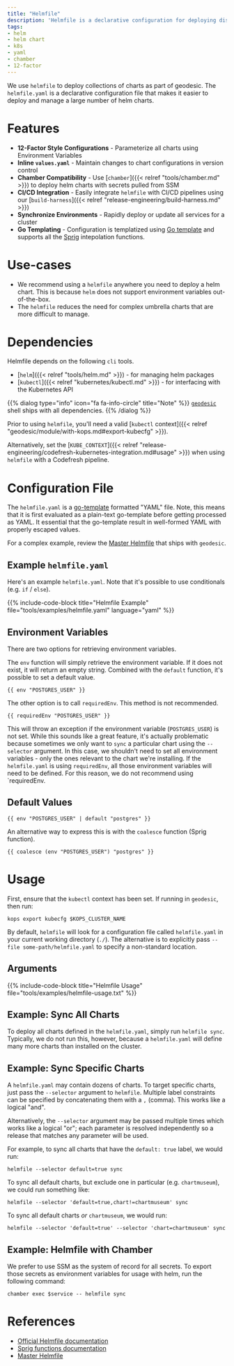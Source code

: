 ```yaml
---
title: "Helmfile"
description: 'Helmfile is a declarative configuration for deploying distributions of helm charts'
tags:
- helm
- helm chart
- k8s
- yaml
- chamber
- 12-factor
---
```


We use `helmfile` to deploy collections of charts as part of geodesic. The `helmfile.yaml` is a declarative configuration file that makes it easier to deploy and manage a large number of helm charts.

# Features

- **12-Factor Style Configurations** - Parameterize all charts using Environment Variables
- **Inline `values.yaml`** - Maintain changes to chart configurations in version control
- **Chamber Compatibility** - Use [`chamber`]({{< relref "tools/chamber.md" >}}) to deploy helm charts with secrets pulled from SSM
- **CI/CD Integration** - Easily integrate `helmfile` with CI/CD pipelines using our [`build-harness`]({{< relref "release-engineering/build-harness.md" >}})
- **Synchronize Environments**  - Rapidly deploy or update all services for a cluster
- **Go Templating** - Configuration is templatized using [Go template](https://godoc.org/text/template) and supports all the [Sprig](https://godoc.org/github.com/Masterminds/sprig) intepolation functions.

# Use-cases

- We recommend using a `helmfile` anywhere you need to deploy a helm chart. This is because `helm` does not support environment variables out-of-the-box.
- The `helmfile` reduces the need for complex umbrella charts that are more difficult to manage.

# Dependencies

Helmfile depends on the following `cli` tools.

- [`helm`]({{< relref "tools/helm.md" >}}) - for managing helm packages
- [`kubectl`]({{< relref "kubernetes/kubectl.md" >}}) - for interfacing with the Kubernetes API

{{% dialog type="info" icon="fa fa-info-circle" title="Note" %}}
[`geodesic`](/geodesic/) shell ships with all dependencies.
{{% /dialog %}}

Prior to using `helmfile`, you'll need a valid [`kubectl` context]({{< relref "geodesic/module/with-kops.md#export-kubecfg" >}}).

Alternatively, set the [`KUBE_CONTEXT`]({{< relref "release-engineering/codefresh-kubernetes-integration.md#usage" >}}) when using `helmfile` with a Codefresh pipeline.

# Configuration File

The `helmfile.yaml` is a [go-template](https://golang.org/pkg/text/template/) formatted "YAML" file. Note, this means that it is first evaluated as a plain-text go-template before getting processed as YAML. It essential that the go-template result in well-formed YAML with properly escaped values.

For a complex example, review the [Master Helmfile](https://github.com/cloudposse/geodesic/blob/master/rootfs/conf/kops/helmfile.yaml) that ships with `geodesic`.

## Example `helmfile.yaml`

Here's an example `helmfile.yaml`. Note that it's possible to use conditionals (e.g. `if` / `else`).

{{% include-code-block title="Helmfile Example" file="tools/examples/helmfile.yaml" language="yaml" %}}

## Environment Variables

There are two options for retrieving environment variables.

The `env` function will simply retrieve the environment variable. If it does not exist, it will return an empty string. Combined with the `default` function, it's possible to set a default value.

```
{{ env "POSTGRES_USER" }}
```

The other option is to call `requiredEnv`. This method is not recommended.

```
{{ requiredEnv "POSTGRES_USER" }}
```

This will throw an exception if the environment variable (`POSTGRES_USER`) is not set. While this sounds like a great feature, it's actually problematic because sometimes we only want to `sync` a particular chart using the `--selector` argument. In this case, we shouldn't need to set all environment variables - only the ones relevant to the chart we're installing. If the `helmfile.yaml` is using `requiredEnv`, all those environment variables will need to be defined. For this reason, we do not recommend using `requiredEnv.


## Default Values

```
{{ env "POSTGRES_USER" | default "postgres" }}
```

An alternative way to express this is with the `coalesce` function (Sprig function).

```
{{ coalesce (env "POSTGRES_USER") "postgres" }}
```

# Usage

First, ensure that the `kubectl` context has been set. If running in `geodesic`, then run:

```
kops export kubecfg $KOPS_CLUSTER_NAME
```

By default, `helmfile` will look for a configuration file called `helmfile.yaml` in your current working directory (`./`). The alternative is to explicitly pass `--file some-path/helmfile.yaml` to specify a non-standard location.

## Arguments

{{% include-code-block title="Helmfile Usage" file="tools/examples/helmfile-usage.txt" %}}



## Example: Sync All Charts

To deploy all charts defined in the `helmfile.yaml`, simply run `helmfile sync`. Typically, we do not run this, however, because a `helmfile.yaml` will define many more charts than installed on the cluster.

## Example: Sync Specific Charts

A `helmfile.yaml` may contain dozens of charts. To target specific charts, just pass the `--selector` argument to `helmfile`. Multiple label constraints can be specified by concatenating them with a `,` (comma). This works like a logical "and".

Alternatively, the `--selector` argument may be passed multiple times which works like a logical "or"; each parameter is resolved independently so a release that matches any parameter will be used.

For example, to sync all charts that have the `default: true` label, we would run:

```
helmfile --selector default=true sync
```

To sync all default charts, but exclude one in particular (e.g. `chartmuseum`), we could run something like:

```
helmfile --selector 'default=true,chart!=chartmuseum' sync
```

To sync all default charts *or* `chartmuseum`, we would run:
```
helmfile --selector 'default=true' --selector 'chart=chartmuseum' sync
```

## Example: Helmfile with Chamber

We prefer to use SSM as the system of record for all secrets. To export those secrets as environment variables for usage with helm, run the following command:

```
chamber exec $service -- helmfile sync
```

# References

- [Official Helmfile documentation](https://github.com/roboll/helmfile)
- [Sprig functions documentation](http://masterminds.github.io/sprig/)
- [Master Helmfile](https://github.com/cloudposse/geodesic/blob/master/rootfs/conf/kops/helmfile.yaml)
